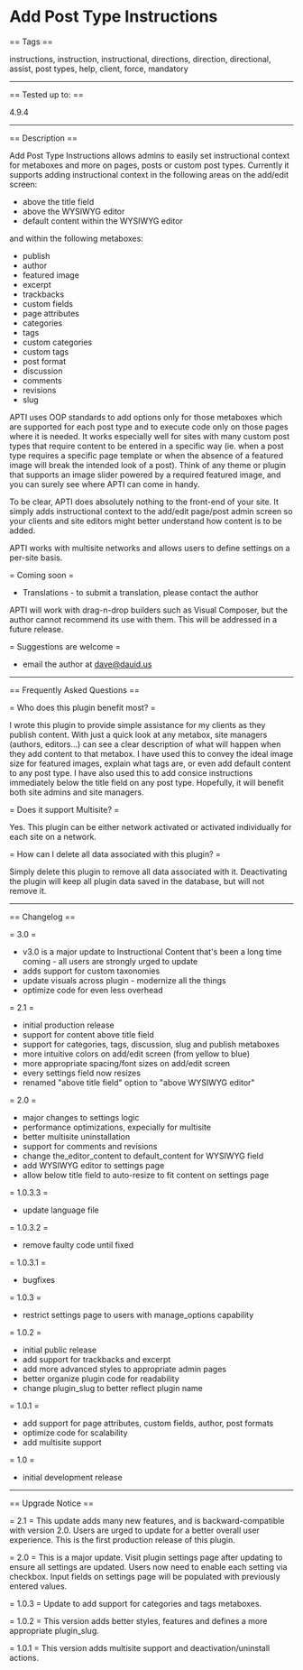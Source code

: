 Add Post Type Instructions
============================

== Tags ==

instructions, instruction, instructional, directions, direction, directional, assist, post types, help, client, force, mandatory

** **

== Tested up to: ==

4.9.4

** **

== Description ==

Add Post Type Instructions allows admins to easily set instructional context for metaboxes and more on pages, posts or custom post types.  Currently it supports adding instructional context in the following areas on the add/edit screen:
* above the title field
* above the WYSIWYG editor
* default content within the WYSIWYG editor

and within the following metaboxes:
* publish
* author
* featured image
* excerpt
* trackbacks
* custom fields
* page attributes
* categories
* tags
* custom categories
* custom tags
* post format
* discussion
* comments
* revisions
* slug

APTI uses OOP standards to add options only for those metaboxes which are supported for each post type and to execute code only on those pages where it is needed.  It works especially well for sites with many custom post types that require content to be entered in a specific way (ie. when a post type requires a specific page template or when the absence of a featured image will break the intended look of a post).  Think of any theme or plugin that supports an image slider powered by a required featured image, and you can surely see where APTI can come in handy.

To be clear, APTI does absolutely nothing to the front-end of your site.  It simply adds instructional context to the add/edit page/post admin screen so your clients and site editors might better understand how content is to be added.

APTI works with multisite networks and allows users to define settings on a per-site basis.

= Coming soon =
* Translations - to submit a translation, please contact the author

APTI will work with drag-n-drop builders such as Visual Composer, but the author cannot recommend its use with them.  This will be addressed in a future release.

= Suggestions are welcome =
* email the author at dave@dauid.us

** **

== Frequently Asked Questions ==

= Who does this plugin benefit most? =

I wrote this plugin to provide simple assistance for my clients as they publish content.  With just a quick look at any metabox, site managers (authors, editors...) can see a clear description of what will happen when they add content to that metabox.  I have used this to convey the ideal image size for featured images, explain what tags are, or even add default content to any post type.  I have also used this to add consice instructions immediately below the title field on any post type.  Hopefully, it will benefit both site admins and site managers.

= Does it support Multisite? =

Yes.  This plugin can be either network activated or activated individually for each site on a network.

= How can I delete all data associated with this plugin? =

Simply delete this plugin to remove all data associated with it.  Deactivating the plugin will keep all plugin data saved in the database, but will not remove it.

** **

== Changelog ==

= 3.0 =
* v3.0 is a major update to Instructional Content that's been a long time coming - all users are strongly urged to update
* adds support for custom taxonomies
* update visuals across plugin - modernize all the things
* optimize code for even less overhead

= 2.1 =
* initial production release
* support for content above title field
* support for categories, tags, discussion, slug and publish metaboxes
* more intuitive colors on add/edit screen (from yellow to blue)
* more appropriate spacing/font sizes on add/edit screen
* every settings field now resizes
* renamed "above title field" option to "above WYSIWYG editor"

= 2.0 =
* major changes to settings logic
* performance optimizations, expecially for multisite
* better multisite uninstallation
* support for comments and revisions
* change the_editor_content to default_content for WYSIWYG field
* add WYSIWYG editor to settings page
* allow below title field to auto-resize to fit content on settings page

= 1.0.3.3 =
* update language file

= 1.0.3.2 =
* remove faulty code until fixed

= 1.0.3.1 =
* bugfixes

= 1.0.3 =
* restrict settings page to users with manage_options capability

= 1.0.2 =
* initial public release
* add support for trackbacks and excerpt
* add more advanced styles to appropriate admin pages
* better organize plugin code for readability
* change plugin_slug to better reflect plugin name

= 1.0.1 =
* add support for page attributes, custom fields, author, post formats
* optimize code for scalability
* add multisite support

= 1.0 =
* initial development release

** **

== Upgrade Notice ==

= 2.1 =
This update adds many new features, and is backward-compatible with version 2.0.  Users are urged to update for a better overall user experience.  This is the first production release of this plugin.

= 2.0 =
This is a major update. Visit plugin settings page after updating to ensure all settings are updated. Users now need to enable each setting via checkbox. Input fields on settings page will be populated with previously entered values.

= 1.0.3 =
Update to add support for categories and tags metaboxes.

= 1.0.2 =
This version adds better styles, features and defines a more appropriate plugin_slug.

= 1.0.1 =
This version adds multisite support and deactivation/uninstall actions.

